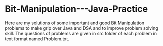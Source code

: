 # Bit-Manipulation---Java-Practice

Here are my solutions of some important and good Bit Manipulation problems to make grip over Java and DSA and to improve problem solving skill. The questions of problems are given in src folder of each problem in text format named Problem.txt.
